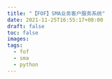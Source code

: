 ```yaml
---
title: "【FOF】SMA业务客户服务系统"
date: 2021-11-25T16:55:17+08:00
draft: false
toc: false
images:
tags: 
  - fof
  - sma
  - python
---
```


